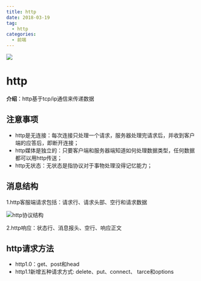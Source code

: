 ```yaml
---
title: http
date: 2018-03-19
tag: 
  - http
categories:
  - 前端
---
```

![](/imgs/project/theme/http.png)

# http

**介绍**：http基于tcp/ip通信来传递数据

## 注意事项

+ http是无连接：每次连接只处理一个请求，服务器处理完请求后，并收到客户端的应答后，即断开连接；
+ http媒体是独立的：只要客户端和服务器端知道如何处理数据类型，任何数据都可以用http传送；
+ http无状态：无状态是指协议对于事物处理没得记忆能力；

## 消息结构

1.http客服端请求包括：请求行、请求头部、空行和请求数据

![http协议结构](/imgs/project/http/structure.png)

2.http响应：状态行、消息报头、空行、响应正文

## http请求方法

+ http1.0：get、post和head
+ http1.1新增五种请求方式: delete、put、connect、 tarce和options

